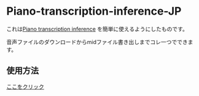 # Piano-transcription-inference-JP
これは<a href="https://github.com/qiuqiangkong/piano_transcription_inference" target="_blank" rel="noopener noreferrer">Piano transcription inference</a>
を簡単に使えるようにしたものです。

音声ファイルのダウンロードからmidファイル書き出しまでコレ一つでできます。

## 使用方法
<a href="https://colab.research.google.com/github/hinatiki-main/Piano-transcription-inference-JP/blob/main/Piano_transcription_inference_JP.ipynb" target="_blank" rel="noopener noreferrer">ここをクリック</a>
